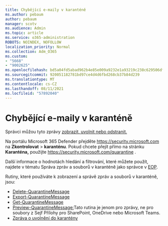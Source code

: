 ```yaml
---
title: Chybějící e-maily v karanténě
ms.author: pebaum
author: pebaum
manager: scotv
ms.audience: Admin
ms.topic: article
ms.service: o365-administration
ROBOTS: NOINDEX, NOFOLLOW
localization_priority: Normal
ms.collection: Adm_O365
ms.custom:
- "5668"
- "9002625"
ms.openlocfilehash: bd5a04fd5abad962b4e85e009a9232e1a93219c238c629506df5cfb034453df2
ms.sourcegitcommit: 920051182781bd97ce4d4d6fbd268cb37b84d239
ms.translationtype: MT
ms.contentlocale: cs-CZ
ms.lasthandoff: 08/11/2021
ms.locfileid: "57892040"
---
```

# <a name="missing-emails-in-quarantine"></a>Chybějící e-maily v karanténě

Správci můžou tyto zprávy [zobrazit, uvolnit nebo odstranit.](https://docs.microsoft.com/microsoft-365/security/office-365-security/manage-quarantined-messages-and-files)

Na portálu Microsoft 365 Defender přejděte <https://security.microsoft.com> na **Zkontrolovat** \> **karanténu**. Pokud chcete přejít přímo na stránku **Karanténa,** použijte <https://security.microsoft.com/quarantine> .  

Další informace o hodnotách hledání a filtrování, které můžete použít, najdete v tématu Správa zpráv a souborů v karanténě jako správce v [EOP](https://docs.microsoft.com/microsoft-365/security/office-365-security/manage-quarantined-messages-and-files).

Rutiny, které používáte k zobrazení a správě zpráv a souborů v karanténě, jsou:

- [Delete-QuarantineMessage](https://docs.microsoft.com/powershell/module/exchange/delete-quarantinemessage)
- [Export-QuarantineMessage](https://docs.microsoft.com/powershell/module/exchange/export-quarantinemessage)
- [Get-QuarantineMessage](https://docs.microsoft.com/powershell/module/exchange/get-quarantinemessage)
- [Preview-QuarantineMessage:](https://docs.microsoft.com/powershell/module/exchange/preview-quarantinemessage)Tato rutina je jenom pro zprávy, ne pro soubory z Sejf Přílohy pro SharePoint, OneDrive nebo Microsoft Teams.
- [Zpráva o uvolnění do karantény](https://docs.microsoft.com/powershell/module/exchange/release-quarantinemessage)

